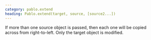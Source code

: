```yaml
--- 
category: pablo.extend
heading: Pablo.extend(target, source, [source2...])
---
```


If more than one source object is passed, then each one will be copied across from right-to-left. Only the target object is modified.
